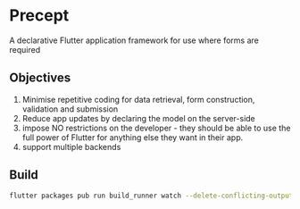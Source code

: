 # Precept

A declarative Flutter application framework for use where forms are required

## Objectives

1. Minimise repetitive coding for data retrieval, form construction, validation and submission
1. Reduce app updates by declaring the model on the server-side
1. impose NO restrictions on the developer - they should be able to use the full power of Flutter for anything else they want in their app.
1. support multiple backends








## Build

``` bash
flutter packages pub run build_runner watch --delete-conflicting-outputs

```

